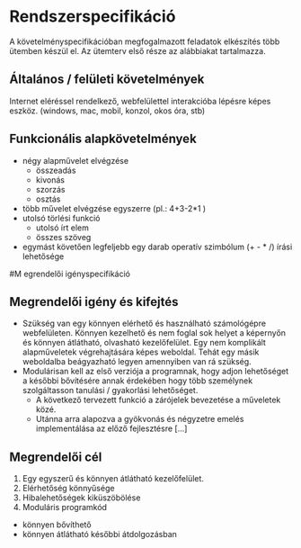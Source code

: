 # Rendszerspecifikáció

A követelményspecifikációban megfogalmazott feladatok elkészítés több ütemben készül el.
Az ütemterv első része az alábbiakat tartalmazza.

## Általános / felületi követelmények

Internet eléréssel rendelkező, webfelülettel interakcióba lépésre képes eszköz.
(windows, mac, mobil, konzol, okos óra, stb)

## Funkcionális alapkövetelmények
- négy alapművelet elvégzése
  - összeadás
  - kivonás
  - szorzás
  - osztás
- több művelet elvégzése egyszerre (pl.: 4+3-2*1 )
- utolsó törlési funkció
  - utolsó írt elem
  - összes szöveg
- egymást követően legfeljebb egy darab operatív szimbólum (+ - * /) írási lehetősége


#M egrendelői igényspecifikáció
## Megrendelői igény és kifejtés
- Szükség van egy könnyen elérhető és használható számológépre webfelületen. Könnyen kezelhető és nem foglal sok helyet a képernyőn és könnyen átlátható, olvasható kezelőfelület. Egy nem komplikált alapműveletek végrehajtására képes weboldal. Tehát egy másik weboldalba beágyazható legyen amennyiben van rá szükség.
- Modulárisan kell az első verziója a programnak, hogy adjon lehetőséget a későbbi bővítésére annak érdekében hogy több személynek szolgáltasson tanulási / gyakorlási lehetőséget.
  - A következő tervezett funkció a zárójelek bevezetése a műveletek közé.
  - Utánna arra alapozva a gyökvonás és négyzetre emelés implementálása az előző fejlesztésre [...]

## Megrendelői cél
1. Egy egyszerű és könnyen átlátható kezelőfelület.
2. Elérhetőség könnyűsége
3. Hibalehetőségek kiküszöbölése
4. Moduláris programkód
  - könnyen bővíthető
  - könnyen átlátható későbbi átdolgozásban
